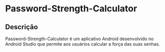 # Password-Strength-Calculator

## Descrição

Password-Strength-Calculator é um aplicativo Android desenvolvido no Android Studio que permite aos usuários calcular a força das suas senhas.
